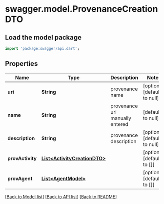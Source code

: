 # swagger.model.ProvenanceCreationDTO

## Load the model package
```dart
import 'package:swagger/api.dart';
```

## Properties
Name | Type | Description | Notes
------------ | ------------- | ------------- | -------------
**uri** | **String** | provenance name | [optional] [default to null]
**name** | **String** | provenance uri manually entered | [default to null]
**description** | **String** | provenance description | [optional] [default to null]
**provActivity** | [**List&lt;ActivityCreationDTO&gt;**](ActivityCreationDTO.md) |  | [optional] [default to []]
**provAgent** | [**List&lt;AgentModel&gt;**](AgentModel.md) |  | [optional] [default to []]

[[Back to Model list]](../README.md#documentation-for-models) [[Back to API list]](../README.md#documentation-for-api-endpoints) [[Back to README]](../README.md)


